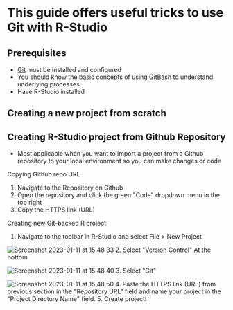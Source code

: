 # This guide offers useful tricks to use Git with R-Studio

## Prerequisites
* [Git](https://github.com/Exeter-Diabetes/All-Github-Guides/blob/main/GithubConfig.md) must be installed and configured
* You should know the basic concepts of using [GitBash](https://github.com/Exeter-Diabetes/All-Github-Guides/blob/main/WorkingGit.md) to understand underlying processes
* Have R-Studio installed

## Creating a new project from scratch


## Creating R-Studio project from Github Repository
* Most applicable when you want to import a project from a Github repository to your local environment so you can make changes or code

Copying Github repo URL
1. Navigate to the Repository on Github
2. Open the repository and click the green "Code" dropdown menu in the top right
3. Copy the HTTPS link (URL)

Creating new Git-backed R project
1. Navigate to the toolbar in R-Studio and select File > New Project

![Screenshot 2023-01-11 at 15 48 33](https://user-images.githubusercontent.com/85688580/211852432-ca2fdb6a-64a2-4146-bb36-d12e278fddf1.png)
2. Select "Version Control" At the bottom

![Screenshot 2023-01-11 at 15 48 40](https://user-images.githubusercontent.com/85688580/211852809-9b4c2527-ac56-420e-9638-71800ba26d8a.png)
3. Select "Git"

![Screenshot 2023-01-11 at 15 48 50](https://user-images.githubusercontent.com/85688580/211852913-4b0460e4-52f3-4107-a512-5a1fe1696dd7.png)
4. Paste the HTTPS link (URL) from previous section in the "Repository URL" field and name your project in the "Project Directory Name" field.
5. Create project!
